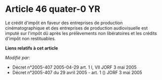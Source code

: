 # Article 46 quater-0 YR

Le crédit d'impôt en faveur des entreprises de production cinématographique et des entreprises de production audiovisuelle
est imputé sur l'impôt dû après les prélèvements non libératoires et les crédits d'impôt non restituables.

**Liens relatifs à cet article**

_Modifié par_:

  - Décret n°2005-407 2005-04-29 art. 1 I, VII JORF 3 mai 2005
  - Décret n°2005-407 du 29 avril 2005 - art. 1 () JORF 3 mai 2005
